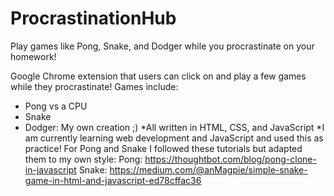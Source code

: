 # ProcrastinationHub
Play games like Pong, Snake, and Dodger while you procrastinate on your homework!

Google Chrome extension that users can click on and play a few games while they procrastinate!
Games include:
- Pong vs a CPU
- Snake
- Dodger: My own creation ;)
*All written in HTML, CSS, and JavaScript
*I am currently learning web development and JavaScript and used this as practice! For Pong and Snake I followed these tutorials but adapted them to my own style: 
Pong: https://thoughtbot.com/blog/pong-clone-in-javascript 
Snake: https://medium.com/@anMagpie/simple-snake-game-in-html-and-javascript-ed78cffac36
